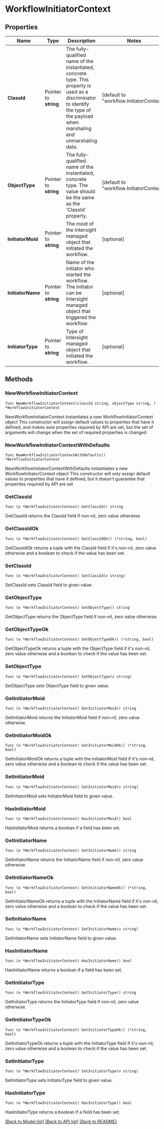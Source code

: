 # WorkflowInitiatorContext

## Properties

Name | Type | Description | Notes
------------ | ------------- | ------------- | -------------
**ClassId** | Pointer to **string** | The fully-qualified name of the instantiated, concrete type. This property is used as a discriminator to identify the type of the payload when marshaling and unmarshaling data. | [default to "workflow.InitiatorContext"]
**ObjectType** | Pointer to **string** | The fully-qualified name of the instantiated, concrete type. The value should be the same as the &#39;ClassId&#39; property. | [default to "workflow.InitiatorContext"]
**InitiatorMoid** | Pointer to **string** | The moid of the Intersight managed object that initiated the workflow. | [optional] 
**InitiatorName** | Pointer to **string** | Name of the initiator who started the workflow. The initiator can be Intersight managed object that triggered the workflow. | [optional] 
**InitiatorType** | Pointer to **string** | Type of Intersight managed object that initiated the workflow. | [optional] 

## Methods

### NewWorkflowInitiatorContext

`func NewWorkflowInitiatorContext(classId string, objectType string, ) *WorkflowInitiatorContext`

NewWorkflowInitiatorContext instantiates a new WorkflowInitiatorContext object
This constructor will assign default values to properties that have it defined,
and makes sure properties required by API are set, but the set of arguments
will change when the set of required properties is changed

### NewWorkflowInitiatorContextWithDefaults

`func NewWorkflowInitiatorContextWithDefaults() *WorkflowInitiatorContext`

NewWorkflowInitiatorContextWithDefaults instantiates a new WorkflowInitiatorContext object
This constructor will only assign default values to properties that have it defined,
but it doesn't guarantee that properties required by API are set

### GetClassId

`func (o *WorkflowInitiatorContext) GetClassId() string`

GetClassId returns the ClassId field if non-nil, zero value otherwise.

### GetClassIdOk

`func (o *WorkflowInitiatorContext) GetClassIdOk() (*string, bool)`

GetClassIdOk returns a tuple with the ClassId field if it's non-nil, zero value otherwise
and a boolean to check if the value has been set.

### SetClassId

`func (o *WorkflowInitiatorContext) SetClassId(v string)`

SetClassId sets ClassId field to given value.


### GetObjectType

`func (o *WorkflowInitiatorContext) GetObjectType() string`

GetObjectType returns the ObjectType field if non-nil, zero value otherwise.

### GetObjectTypeOk

`func (o *WorkflowInitiatorContext) GetObjectTypeOk() (*string, bool)`

GetObjectTypeOk returns a tuple with the ObjectType field if it's non-nil, zero value otherwise
and a boolean to check if the value has been set.

### SetObjectType

`func (o *WorkflowInitiatorContext) SetObjectType(v string)`

SetObjectType sets ObjectType field to given value.


### GetInitiatorMoid

`func (o *WorkflowInitiatorContext) GetInitiatorMoid() string`

GetInitiatorMoid returns the InitiatorMoid field if non-nil, zero value otherwise.

### GetInitiatorMoidOk

`func (o *WorkflowInitiatorContext) GetInitiatorMoidOk() (*string, bool)`

GetInitiatorMoidOk returns a tuple with the InitiatorMoid field if it's non-nil, zero value otherwise
and a boolean to check if the value has been set.

### SetInitiatorMoid

`func (o *WorkflowInitiatorContext) SetInitiatorMoid(v string)`

SetInitiatorMoid sets InitiatorMoid field to given value.

### HasInitiatorMoid

`func (o *WorkflowInitiatorContext) HasInitiatorMoid() bool`

HasInitiatorMoid returns a boolean if a field has been set.

### GetInitiatorName

`func (o *WorkflowInitiatorContext) GetInitiatorName() string`

GetInitiatorName returns the InitiatorName field if non-nil, zero value otherwise.

### GetInitiatorNameOk

`func (o *WorkflowInitiatorContext) GetInitiatorNameOk() (*string, bool)`

GetInitiatorNameOk returns a tuple with the InitiatorName field if it's non-nil, zero value otherwise
and a boolean to check if the value has been set.

### SetInitiatorName

`func (o *WorkflowInitiatorContext) SetInitiatorName(v string)`

SetInitiatorName sets InitiatorName field to given value.

### HasInitiatorName

`func (o *WorkflowInitiatorContext) HasInitiatorName() bool`

HasInitiatorName returns a boolean if a field has been set.

### GetInitiatorType

`func (o *WorkflowInitiatorContext) GetInitiatorType() string`

GetInitiatorType returns the InitiatorType field if non-nil, zero value otherwise.

### GetInitiatorTypeOk

`func (o *WorkflowInitiatorContext) GetInitiatorTypeOk() (*string, bool)`

GetInitiatorTypeOk returns a tuple with the InitiatorType field if it's non-nil, zero value otherwise
and a boolean to check if the value has been set.

### SetInitiatorType

`func (o *WorkflowInitiatorContext) SetInitiatorType(v string)`

SetInitiatorType sets InitiatorType field to given value.

### HasInitiatorType

`func (o *WorkflowInitiatorContext) HasInitiatorType() bool`

HasInitiatorType returns a boolean if a field has been set.


[[Back to Model list]](../README.md#documentation-for-models) [[Back to API list]](../README.md#documentation-for-api-endpoints) [[Back to README]](../README.md)


